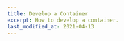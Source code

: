 ```yaml
---
title: Develop a Container
excerpt: How to develop a container.
last_modified_at: 2021-04-13
---
```

